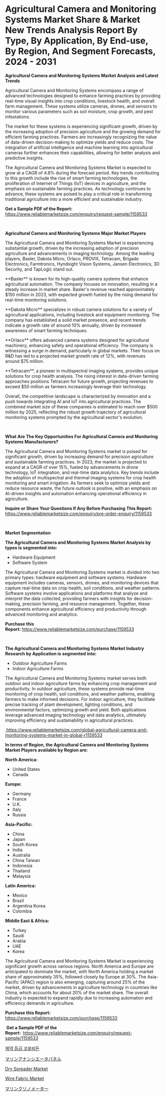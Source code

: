 <p><h1>Agricultural Camera and Monitoring Systems Market Share & Market New Trends Analysis Report By Type, By Application, By End-use, By Region, And Segment Forecasts, 2024 - 2031</h1></p><p><strong>Agricultural Camera and Monitoring Systems Market Analysis and Latest Trends</strong></p>
<p><p>Agricultural Camera and Monitoring Systems encompass a range of advanced technologies designed to enhance farming practices by providing real-time visual insights into crop conditions, livestock health, and overall farm management. These systems utilize cameras, drones, and sensors to monitor various parameters such as soil moisture, crop growth, and pest infestations. </p><p>The market for these systems is experiencing significant growth, driven by the increasing adoption of precision agriculture and the growing demand for efficient farming practices. Farmers are increasingly recognizing the value of data-driven decision-making to optimize yields and reduce costs. The integration of artificial intelligence and machine learning into agricultural cameras further enhances their capabilities, allowing for better analysis and predictive insights.</p><p>The Agricultural Camera and Monitoring Systems Market is expected to grow at a CAGR of 4.8% during the forecast period. Key trends contributing to this growth include the rise of smart farming technologies, the proliferation of Internet of Things (IoT) devices in agriculture, and the emphasis on sustainable farming practices. As technology continues to advance, these systems are poised to play a critical role in transforming traditional agriculture into a more efficient and sustainable industry.</p></p>
<p><strong>Get a Sample PDF of the Report:&nbsp;</strong> <a href="https://www.reliablemarketsize.com/enquiry/request-sample/1159533">https://www.reliablemarketsize.com/enquiry/request-sample/1159533</a></p>
<p>&nbsp;</p>
<p><strong>Agricultural Camera and Monitoring Systems Major Market Players</strong></p>
<p><p>The Agricultural Camera and Monitoring Systems Market is experiencing substantial growth, driven by the increasing adoption of precision agriculture and advancements in imaging technology. Among the leading players, Basler, Dakota Micro, Orlaco, PROVIX, Tetracam, Brigade Electronics, Farmtronics, Hyndsight Vision Systems, Jansen Electronics, 3D Security, and TapLogic stand out.</p><p>**Basler** is known for its high-quality camera systems that enhance agricultural automation. The company focuses on innovation, resulting in a steady increase in market share. Basler's revenue reached approximately $150 million in 2023, with expected growth fueled by the rising demand for real-time monitoring solutions.</p><p>**Dakota Micro** specializes in robust camera solutions for a variety of agricultural applications, including livestock and equipment monitoring. The company has established a solid market presence, and recent trends indicate a growth rate of around 10% annually, driven by increased awareness of smart farming techniques.</p><p>**Orlaco** offers advanced camera systems designed for agricultural machinery, enhancing safety and operational efficiency. The company is witnessing a surge in demand, particularly in global markets. Their focus on R&D has led to a projected market growth rate of 12%, with revenues around $75 million.</p><p>**Tetracam**, a pioneer in multispectral imaging systems, provides unique solutions for crop health analysis. The rising interest in data-driven farming approaches positions Tetracam for future growth, projecting revenues to exceed $50 million as farmers increasingly leverage their technology.</p><p>Overall, the competitive landscape is characterized by innovation and a push towards integrating AI and IoT into agricultural practices. The combined market size of these companies is estimated to reach over $500 million by 2025, reflecting the robust growth trajectory of agricultural monitoring systems prompted by the agricultural sector's evolution.</p></p>
<p>&nbsp;</p>
<p><strong>What Are The Key Opportunities For Agricultural Camera and Monitoring Systems Manufacturers?</strong></p>
<p><p>The Agricultural Camera and Monitoring Systems market is poised for significant growth, driven by increasing demand for precision agriculture and sustainable farming practices. In 2023, the market is projected to expand at a CAGR of over 15%, fueled by advancements in drone technology, IoT integration, and real-time data analytics. Key trends include the adoption of multispectral and thermal imaging systems for crop health monitoring and smart irrigation. As farmers seek to optimize yields and reduce resource waste, the future outlook is positive, with an emphasis on AI-driven insights and automation enhancing operational efficiency in agriculture.</p></p>
<p><strong>Inquire or Share Your Questions If Any Before Purchasing This Report:</strong> <a href="https://www.reliablemarketsize.com/enquiry/pre-order-enquiry/1159533">https://www.reliablemarketsize.com/enquiry/pre-order-enquiry/1159533</a></p>
<p>&nbsp;</p>
<p><strong>Market Segmentation</strong></p>
<p><strong>The Agricultural Camera and Monitoring Systems Market Analysis by types is segmented into:</strong></p>
<p><ul><li>Hardware Equipment</li><li>Software System</li></ul></p>
<p><p>The Agricultural Camera and Monitoring Systems market is divided into two primary types: hardware equipment and software systems. Hardware equipment includes cameras, sensors, drones, and monitoring devices that capture real-time data on crop health, soil conditions, and weather patterns. Software systems involve applications and platforms that analyze and interpret the data collected, providing farmers with insights for decision-making, precision farming, and resource management. Together, these components enhance agricultural efficiency and productivity through advanced monitoring and analytics.</p></p>
<p><strong>Purchase this Report:&nbsp;</strong><a href="https://www.reliablemarketsize.com/purchase/1159533">https://www.reliablemarketsize.com/purchase/1159533</a></p>
<p>&nbsp;</p>
<p><strong>The Agricultural Camera and Monitoring Systems Market Industry Research by Application is segmented into:</strong></p>
<p><ul><li>Outdoor Agriculture Farms</li><li>Indoor Agriculture Farms</li></ul></p>
<p><p>The Agricultural Camera and Monitoring Systems market serves both outdoor and indoor agriculture farms by enhancing crop management and productivity. In outdoor agriculture, these systems provide real-time monitoring of crop health, soil conditions, and weather patterns, enabling farmers to make informed decisions. For indoor agriculture, they facilitate precise tracking of plant development, lighting conditions, and environmental factors, optimizing growth and yield. Both applications leverage advanced imaging technology and data analytics, ultimately improving efficiency and sustainability in agricultural practices.</p></p>
<p><a href="https://www.reliablemarketsize.com/global-agricultural-camera-and-monitoring-systems-market-in-global-r1159533">&nbsp;https://www.reliablemarketsize.com/global-agricultural-camera-and-monitoring-systems-market-in-global-r1159533</a></p>
<p><strong>In terms of Region, the Agricultural Camera and Monitoring Systems Market Players available by Region are:</strong></p>
<p>
    <p> <strong> North America: </strong>
        <ul>
            <li>United States</li>
            <li>Canada</li>
        </ul>
        </p> 
    <p> <strong> Europe: </strong>
        <ul>
            <li>Germany</li>
            <li>France</li>
            <li>U.K.</li>
            <li>Italy</li>
            <li>Russia</li>
        </ul>
        </p> 
    <p> <strong> Asia-Pacific: </strong>
        <ul>
            <li>China</li>
            <li>Japan</li>
            <li>South Korea</li>
            <li>India</li>
            <li>Australia</li>
            <li>China Taiwan</li>
            <li>Indonesia</li>
            <li>Thailand</li>
            <li>Malaysia</li>
        </ul>
        </p> 
    <p> <strong> Latin America: </strong>
        <ul>
            <li>Mexico</li>
            <li>Brazil</li>
            <li>Argentina Korea</li>
            <li>Colombia</li>
        </ul>
        </p> 
    <p> <strong> Middle East & Africa: </strong>
        <ul>
            <li>Turkey</li>
            <li>Saudi</li>
            <li>Arabia</li>
            <li>UAE</li>
            <li>Korea</li>
        </ul>
    </p>
    </p>
<p><p>The Agricultural Camera and Monitoring Systems Market is experiencing significant growth across various regions. North America and Europe are anticipated to dominate the market, with North America holding a market share of approximately 35%, followed closely by Europe at 30%. The Asia-Pacific (APAC) region is also emerging, capturing around 25% of the market, driven by advancements in agriculture technology in countries like China, which accounts for about 20% of the market share. The overall industry is expected to expand rapidly due to increasing automation and efficiency demands in agriculture.</p></p>
<p><strong>Purchase this Report: </strong><a href="https://www.reliablemarketsize.com/purchase/1159533">https://www.reliablemarketsize.com/purchase/1159533</a></p>
<p>&nbsp;<strong>Get a Sample PDF of the Report:&nbsp;&nbsp;</strong><a href="https://www.reliablemarketsize.com/enquiry/request-sample/1159533">https://www.reliablemarketsize.com/enquiry/request-sample/1159533</a></p>
<p><strong></strong></p>
<p><p><a href="https://medium.com/@avaoneill70/%EC%84%B8%EA%B3%84-pharmaceutical-grade-copovidones-market-%EC%9D%80-2024%EC%97%90%EC%84%9C-2031%EB%A1%9C-%EC%97%B0%ED%8F%89%EA%B7%A0-%EC%A6%9D%EA%B0%80%EC%9C%A8%EC%9D%84-%EB%B3%B4%EC%9D%BC-%EA%B2%83%EC%9C%BC%EB%A1%9C-%EC%98%88%EC%83%81%EB%90%A9%EB%8B%88%EB%8B%A4-a717615e84c9">제약 등급 코포비돈</a></p><p><a href="https://medium.com/@ferdinandagolli1930/marine-annunciator-panels-market-%E3%81%AF-%E3%82%B3%E3%82%B9%E3%83%88%E7%AE%A1%E7%90%86%E3%81%A8%E5%8A%B9%E7%8E%87%E5%90%91%E4%B8%8A%E3%82%92%E5%84%AA%E5%85%88%E3%81%97%E3%81%BE%E3%81%99-%E3%81%95%E3%82%89%E3%81%AB-%E5%A0%B1%E5%91%8A%E6%9B%B8%E3%81%AF%E5%B8%82%E5%A0%B4%E3%81%AE%E9%9C%80%E8%A6%81%E9%9D%A2%E3%81%A8%E4%BE%9B%E7%B5%A6%E9%9D%A2%E3%81%AE%E4%B8%A1%E6%96%B9%E3%82%92%E3%82%AB%E3%83%90%E3%83%BC%E3%81%97%E3%81%A6%E3%81%84%E3%81%BE%E3%81%99-marine-7641db9bc698">マリンアナンシエータパネル</a></p><p><a href="https://www.linkedin.com/pulse/emerging-opportunities-challenges-global-dry-spreader-market-cvvxc?trackingId=iTdlJS80SvGqU%2FD9hBcuZg%3D%3D">Dry Spreader Market</a></p><p><a href="https://issuu.com/reportprime-2/docs/wire-fabric-market-size-2030.pptx_5b7904e17b6b5f">Wire Fabric Market</a></p><p><a href="https://medium.com/@ferdinandagolli1930/marine-clinometer-market-%E3%81%AE%E3%82%B0%E3%83%AD%E3%83%BC%E3%83%90%E3%83%AB%E5%B8%82%E5%A0%B4%E6%A6%82%E8%A6%81%E3%81%AF-%E4%B8%96%E7%95%8C%E3%81%8A%E3%82%88%E3%81%B3%E4%B8%BB%E8%A6%81%E5%B8%82%E5%A0%B4%E3%81%AB%E3%81%8A%E3%81%91%E3%82%8B%E6%A5%AD%E7%95%8C%E3%81%AB%E5%BD%B1%E9%9F%BF%E3%82%92%E4%B8%8E%E3%81%88%E3%82%8B%E4%B8%BB%E8%A6%81%E3%81%AA%E3%83%88%E3%83%AC%E3%83%B3%E3%83%89%E3%81%AB%E3%81%A4%E3%81%84%E3%81%A6-%E7%8B%AC%E8%87%AA%E3%81%AE%E8%A6%96%E7%82%B9%E3%82%92%E6%8F%90%E4%BE%9B%E3%81%97%E3%81%BE%E3%81%99-32661168b58b">マリンクリノメーター</a></p></p>